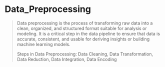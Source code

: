 # Data_Preprocessing
> Data preprocessing is the process of transforming raw data into a clean, organized, and structured format suitable for analysis or modeling. It is a critical step in the data pipeline to ensure that data is accurate, consistent, and usable for deriving insights or building machine learning models.
>
> Steps in Data Preprocessing: Data Cleaning, Data Transformation, Data Reduction, Data Integration, Data Encoding
